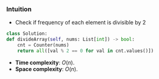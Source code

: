 ### Intuition

- Check if frequency of each element is divisible by 2

```python
class Solution:
def divideArray(self, nums: List[int]) -> bool:
	cnt = Counter(nums)
	return all([val % 2 == 0 for val in cnt.values()])
```

- **Time complexity**: $O(n)$.
- **Space complexity**: $O(n)$.